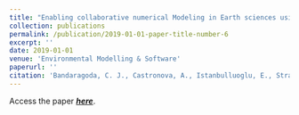 ```yaml
---
title: "Enabling collaborative numerical Modeling in Earth sciences using Knowledge Infrastructure"
collection: publications
permalink: /publication/2019-01-01-paper-title-number-6
excerpt: ''
date: 2019-01-01
venue: 'Environmental Modelling & Software'
paperurl: ''
citation: 'Bandaragoda, C. J., Castronova, A., Istanbulluoglu, E., Strauch, R., Nudurupati, S. S., Phuong, J., Adams, J. M., Gasparini, N. M., Barnhart, K., Hutton, E. W. H., Hobley, D. E. J., Lyons, N. J., Tucker, G. E., Tarboton, D. G., Idaszak, R., & Wang, S. (2019). Enabling collaborative numerical Modeling in Earth sciences using Knowledge Infrastructure. Environmental Modelling & Software.'
---
```


Access the paper ***[here](http://saisiddu.github.io/files/bandaragoda_et_al_2019_EMS_paper.pdf)***. 